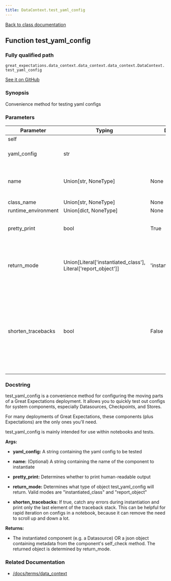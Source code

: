 ```yaml
---
title: DataContext.test_yaml_config
---
```

[Back to class documentation](/docs/api_docs/classes/great_expectations-data_context-data_context-data_context-DataContext)

## Function test_yaml_config

### Fully qualified path

`great_expectations.data_context.data_context.data_context.DataContext.test_yaml_config`

[See it on GitHub](https://github.com/great-expectations/great_expectations/blob/develop/great_expectations/data_context/data_context/data_context.py)

### Synopsis

Convenience method for testing yaml configs
### Parameters

Parameter|Typing|Default|Description
---------|------|-------|-----------
self||||
yaml_config| str||A string containing the yaml config to be tested|A string containing the yaml config to be tested
name| Union[str, NoneType] | None|(Optional) A string containing the name of the component to instantiate|(Optional) A string containing the name of the component to instantiate
class_name| Union[str, NoneType] | None||
runtime_environment| Union[dict, NoneType] | None||
pretty_print| bool | True|Determines whether to print human-readable output|Determines whether to print human-readable output
return_mode| Union[Literal['instantiated_class'], Literal['report_object']] | 'instantiated_class'|Determines what type of object test_yaml_config will return. Valid modes are "instantiated_class" and "report_object"|Determines what type of object test_yaml_config will return. Valid modes are "instantiated_class" and "report_object"
shorten_tracebacks| bool | False|If true, catch any errors during instantiation and print only the last element of the traceback stack. This can be helpful for rapid iteration on configs in a notebook, because it can remove the need to scroll up and down a lot.|If true, catch any errors during instantiation and print only the last element of the traceback stack. This can be helpful for rapid iteration on configs in a notebook, because it can remove the need to scroll up and down a lot.

### Docstring

test_yaml_config is a convenience method for configuring the moving
parts of a Great Expectations deployment. It allows you to quickly
test out configs for system components, especially Datasources,
Checkpoints, and Stores.

For many deployments of Great Expectations, these components (plus
Expectations) are the only ones you'll need.

test_yaml_config is mainly intended for use within notebooks and tests.

**Args:**

- **yaml_config:**  A string containing the yaml config to be tested
- **name:**  (Optional) A string containing the name of the component to instantiate
- **pretty_print:**  Determines whether to print human-readable output
- **return_mode:**  Determines what type of object test_yaml_config will return. Valid modes are "instantiated_class" and "report_object"

- **shorten_tracebacks:** If true, catch any errors during instantiation and print only the last element of the traceback stack. This can be helpful for rapid iteration on configs in a notebook, because it can remove the need to scroll up and down a lot.

**Returns:**

-  The instantiated component (e.g. a Datasource) OR a json object containing metadata from the component's self_check method. The returned object is determined by return_mode.

### Related Documentation
- [/docs/terms/data_context](/docs/terms/data_context)